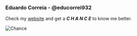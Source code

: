 ### Eduardo Correia - @educorrei932

Check my [website](https://educorreia932.dev/) and get a ***C H A N C E*** to know me better.

![Chance](https://i.ytimg.com/vi/bH1Q2lyjAqY/hqdefault.jpg)
